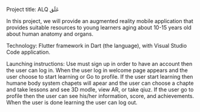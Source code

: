  Project title: ALQ عَلَق
 
In this project, we will provide an augmented reality mobile application that provides suitable resources to young learners aging about 10-15 years old about human anatomy and organs.

Technology: Flutter framework in Dart (the language), with Visual Studio Code application.

Launching instructions: 
Use must sign up in order to have an account then the user can log in. 
When the user log in welcome page appears and the user choose to start learning or Go to profile.
If the user start learning then humane body system chapets will apear and the user can choose a chapte and take lessons and see 3D modle, view AR, or take qiuz.
If the user go to profile then the user can see his/her information, score, and achievements.
When the user is done learning the user can log out.
